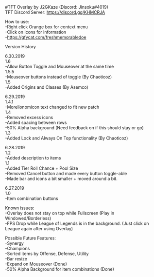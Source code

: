 #TFT Overlay by J2GKaze (Discord: Jinsoku#4019)  
 TFT Discord Server: https://discord.gg/KHMCRJA

How to use:  
  -Right click Orange box for context menu  
  -Click on Icons for information  
  -https://gfycat.com/freshmemorabledoe

Version History

6.30.2019   
1.6  
  -Allow Button Toggle and Mouseover at the same time    
1.5.5  
  -Mouseover buttons instead of toggle (By Chaoticoz)   
1.5  
  -Added Origins and Classes (By Asemco)  
  
6.29.2019   
1.4.1  
  -Morellonomicon text changed to fit new patch   
1.4  
  -Removed excess icons    
  -Added spacing between rows    
  -50% Alpha background (Need feedback on if this should stay or go)    
1.3  
  -Added Lock and Always On Top functionality (By Chaoticoz)  

6.28.2019  
1.2  
  -Added description to items  
1.1   
  -Added Tier Roll Chance + Pool Size  
  -Removed Cancel button and made every button toggle-able  
  -Made bar and icons a bit smaller + moved around a bit.  

6.27.2019  
1.0  
  -Item combination buttons  

Known issues:  
  -Overlay does not stay on top while Fullscreen (Play in Windowed/Borderless)  
  -FPS Drop while League of Legends is in the background. (Just click on League again after using Overlay)  

Possible Future Features:  
  -Synergy  
  -Champions  
  -Sorted items by Offense, Defense, Utility  
  -Bar resize  
  -Expand on Mouseover (Done)   
  -50% Alpha Background for item combinations (Done)  


